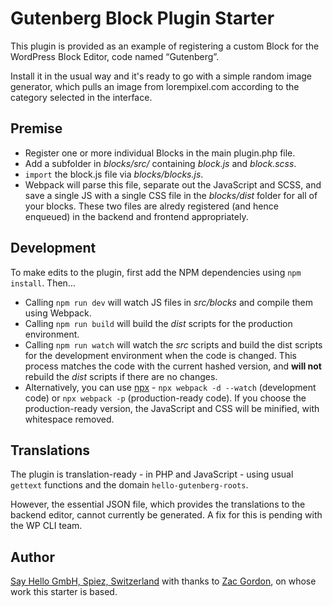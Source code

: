 # Gutenberg Block Plugin Starter

This plugin is provided as an example of registering a custom Block for the WordPress Block Editor, code named “Gutenberg”. 

Install it in the usual way and it's ready to go with a simple random image generator, which pulls an image from lorempixel.com according to the category selected in the interface.

## Premise

* Register one or more individual Blocks in the main plugin.php file. 
* Add a subfolder in _blocks/src/_ containing _block.js_ and _block.scss_.
* `import` the block.js file via _blocks/blocks.js_.
* Webpack will parse this file, separate out the JavaScript and SCSS, and save a single JS with a single CSS file in the _blocks/dist_ folder for all of your blocks. These two files are alredy registered (and hence enqueued) in the backend and frontend appropriately.

## Development

To make edits to the plugin, first add the NPM dependencies using ``npm install``. Then…

* Calling ``npm run dev`` will watch JS files in _src/blocks_ and compile them using Webpack.
* Calling ``npm run build`` will build the *dist* scripts for the production environment.
* Calling ``npm run watch`` will watch the *src* scripts and build the dist scripts for the development environment when the code is changed. This process matches the code with the current hashed version, and **will not** rebuild the *dist* scripts if there are no changes.
* Alternatively, you can use [npx](https://flaviocopes.com/npx/) - ``npx webpack -d --watch`` (development code) or ``npx webpack -p`` (production-ready code). If you choose the production-ready version, the JavaScript and CSS will be minified, with whitespace removed.

## Translations

The plugin is translation-ready - in PHP and JavaScript - using usual `gettext` functions and the domain `hello-gutenberg-roots`.

However, the essential JSON file, which provides the translations to the backend editor, cannot currently be generated. A fix for this is pending with the WP CLI team.

## Author

[Say Hello GmbH, Spiez, Switzerland](https://sayhello.ch/) with thanks to [Zac Gordon](https://github.com/zgordon/how-to-gutenberg-plugin), on whose work this starter is based.